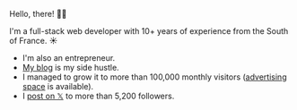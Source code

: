 Hello, there! 👋🏻

I'm a full-stack web developer with 10+ years of experience from the South of France. ☀️

- I'm also an entrepreneur.
- [My blog](https://benjamincrozat.com) is my side hustle.
- I managed to grow it to more than 100,000 monthly visitors ([advertising space](https://benjamincrozat.com/media-kit) is available).
- I [post on 𝕏](https://twitter.com/benjamincrozat) to more than 5,200 followers.
